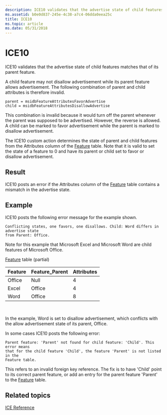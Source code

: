 ```yaml
---
description: ICE10 validates that the advertise state of child features matches that of its parent feature.
ms.assetid: b0e0d837-245e-4c38-a7c4-06dda0eea25c
title: ICE10
ms.topic: article
ms.date: 05/31/2018
---
```


# ICE10

ICE10 validates that the advertise state of child features matches that of its parent feature.

A child feature may not disallow advertisement while its parent feature allows advertisement. The following combination of parent and child attributes is therefore invalid.

``` syntax
parent = msidbFeatureAttributesFavorAdvertise 
child = msidbFeatureAttributesDisallowAdvertise
```

This combination is invalid because it would turn off the parent whenever the parent was supposed to be advertised. However, the reverse is allowed. A child can be marked to favor advertisement while the parent is marked to disallow advertisement.

The ICE10 custom action determines the state of parent and child features from the Attributes column of the [Feature](feature-table.md) table. Note that it is valid to set the state of a feature to 0 and have its parent or child set to favor or disallow advertisement.

## Result

ICE10 posts an error if the Attributes column of the [Feature](feature-table.md) table contains a mismatch in the advertise state.

## Example

ICE10 posts the following error message for the example shown.

``` syntax
Conflicting states, one favors, one disallows. Child: Word differs in advertise state 
from Parent: Office.
```

Note for this example that Microsoft Excel and Microsoft Word are child features of Microsoft Office.

[Feature](feature-table.md) table (partial)



| Feature | Feature\_Parent | Attributes |
|---------|-----------------|------------|
| Office  | Null            | 4          |
| Excel   | Office          | 4          |
| Word    | Office          | 8          |



 

In the example, Word is set to disallow advertisement, which conflicts with the allow advertisement state of its parent, Office.

In some cases ICE10 posts the following error:

``` syntax
Parent feature: 'Parent' not found for child feature: 'Child'. This error means 
that for the child feature 'Child', the feature 'Parent' is not listed in the 
Feature table.
```

This refers to an invalid foreign key reference. The fix is to have 'Child' point to its correct parent feature, or add an entry for the parent feature 'Parent' to the [Feature](feature-table.md) table.

## Related topics

<dl> <dt>

[ICE Reference](ice-reference.md)
</dt> </dl>

 

 



